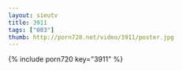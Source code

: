 ```yaml
--- 
layout: sieutv
title: 3911
tags: ["003"]
thumb: http://porn720.net/video/3911/poster.jpg
---
```

{% include porn720 key="3911" %} 
